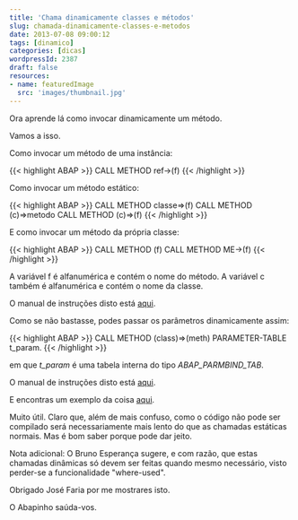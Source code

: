 ```yaml
---
title: 'Chama dinamicamente classes e métodos'
slug: chamada-dinamicamente-classes-e-metodos
date: 2013-07-08 09:00:12
tags: [dinamico]
categories: [dicas]
wordpressId: 2387
draft: false
resources:
- name: featuredImage
  src: 'images/thumbnail.jpg'
---
```

Ora aprende lá como invocar dinamicamente um método.

Vamos a isso.

<!--more-->

Como invocar um método de uma instância:

{{< highlight ABAP >}}
CALL METHOD ref->(f)
{{< /highlight >}}

Como invocar um método estático:

{{< highlight ABAP >}}
CALL METHOD classe=>(f)
CALL METHOD (c)=>metodo
CALL METHOD (c)=>(f)
{{< /highlight >}}

E como invocar um método da própria classe:

{{< highlight ABAP >}}
CALL METHOD (f)
CALL METHOD ME->(f)
{{< /highlight >}}

A variável f é alfanumérica e contém o nome do método.
A variável c também é alfanumérica e contém o nome da classe.

O manual de instruções disto está [aqui][1].

Como se não bastasse, podes passar os parâmetros dinamicamente assim:

{{< highlight ABAP >}}
CALL METHOD (class)=>(meth)
      PARAMETER-TABLE
        t_param.
{{< /highlight >}}

em que _t_param_ é uma tabela interna do tipo _ABAP_PARMBIND_TAB_.

O manual de instruções disto está [aqui][2].

E encontras um exemplo da coisa [aqui][3].

Muito útil. Claro que, além de mais confuso, como o código não pode ser compilado será necessariamente mais lento do que as chamadas estáticas normais. Mas é bom saber porque pode dar jeito.

Nota adicional: O Bruno Esperança sugere, e com razão, que estas chamadas dinâmicas só devem ser feitas quando mesmo necessário, visto perder-se a funcionalidade "where-used".

Obrigado José Faria por me mostrares isto.

O Abapinho saúda-vos.

   [1]: https://help.sap.com/abapdocu_70/en/ABENNEWS-46-OBJECTS-DYNAMIC.htm
   [2]: https://help.sap.com/abapdocu_70/en/ABAPCALL_METHOD.htm
   [3]: https://help.sap.com/abapdocu_70/en/ABAPCALL_METHOD_DYNAMIC.htm
